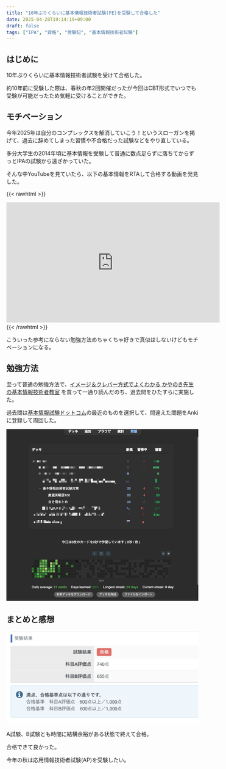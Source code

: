```yaml
---
title: "10年ぶりくらいに基本情報技術者試験(FE)を受験して合格した"
date: 2025-04-28T19:14:19+09:00
draft: false
tags: ["IPA", "資格", "受験記", "基本情報技術者試験"]
---
```


## はじめに
10年ぶりくらいに基本情報技術者試験を受けて合格した。

約10年前に受験した際は、春秋の年2回開催だったが今回はCBT形式でいつでも受験が可能だったため気軽に受けることができた。


## モチベーション

今年2025年は自分のコンプレックスを解消していこう！というスローガンを掲げて、過去に辞めてしまった習慣や不合格だった試験などをやり直している。

多分大学生の2014年頃に基本情報を受験して普通に数点足らずに落ちてからずっとIPAの試験から遠ざかっていた。

そんな中YouTubeを見ていたら、以下の基本情報をRTAして合格する動画を発見した。

{{< rawhtml >}}
<iframe width="560" height="315" src="https://www.youtube.com/embed/8Frg8QTJJ5o?si=bv8F4eQQaSmb1jeD" title="YouTube video player" frameborder="0" allow="accelerometer; autoplay; clipboard-write; encrypted-media; gyroscope; picture-in-picture; web-share" referrerpolicy="strict-origin-when-cross-origin" allowfullscreen></iframe>
{{< /rawhtml >}}

こういった参考にならない勉強方法めちゃくちゃ好きで真似はしないけどもモチベーションになる。

## 勉強方法

至って普通の勉強方法で、[イメージ＆クレバー方式でよくわかる かやのき先生の基本情報技術者教室](https://amzn.asia/d/0W3nqmS) を買って一通り読んだのち、過去問をひたすらに実施した。

過去問は[基本情報試験ドットコム](https://www.fe-siken.com/)の最近のものを選択して、間違えた問題をAnkiに登録して周回した。

![](./images/image01.png)

## まとめと感想

![](./images/image02.png)

A試験、B試験とも時間に結構余裕がある状態で終えて合格。

合格できて良かった。

今年の秋は応用情報技術者試験(AP)を受験したい。
